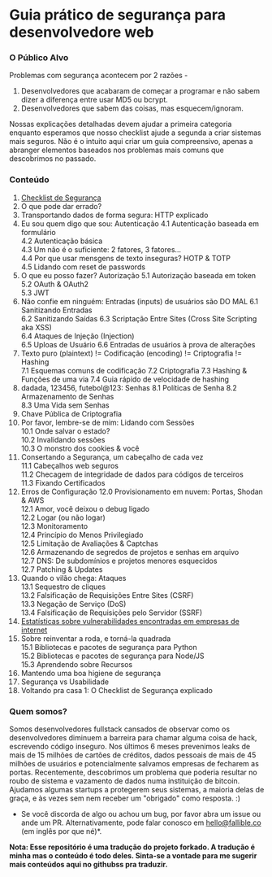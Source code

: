 # Guia prático de segurança para desenvolvedore web

### O Público Alvo

Problemas com segurança acontecem por 2 razões - 

1. Desenvolvedores que acabaram de começar a programar e não sabem dizer a diferença entre usar MD5 ou bcrypt.
2. Desenvolvedores que sabem das coisas, mas esquecem/ignoram.

Nossas explicações detalhadas devem ajudar a primeira categoria enquanto esperamos que nosso checklist ajude a segunda a criar sistemas mais seguros. Não é o intuito aqui criar um guia compreensivo, apenas a abranger elementos baseados nos problemas mais comuns que descobrimos no passado.



### Conteúdo

1. [Checklist de Segurança](security-checklist.md)
2. O que pode dar errado?
3. Transportando dados de forma segura: HTTP explicado
4. Eu sou quem digo que sou: Autenticação 
4.1 Autenticação baseada em formulário	
4.2 Autenticação básica		
4.3 Um não é o suficiente: 2 fatores, 3 fatores... 	
4.4 Por que usar mensgens de texto inseguras? HOTP & TOTP 	
4.5 Lidando com reset de passwords 	
5. O que eu posso fazer? Autorização
5.1 Autorização baseada em token
5.2 OAuth & OAuth2  
5.3 JWT
6. Não confie em ninguém: Entradas (inputs) de usuários são DO MAL
6.1 Sanitizando Entradas  
6.2 Sanitizando Saídas 
6.3 Scriptação Entre Sites (Cross Site Scripting aka XSS)  
6.4 Ataques de Injeção (Injection) 	
6.5 Uploas de Usuário 
6.6 Entradas de usuários à prova de alterações 
7. Texto puro (plaintext) != Codificação (encoding) != Criptografia  != Hashing  
7.1 Esquemas comuns de codificação 
7.2 Criptografia 
7.3 Hashing & Funções de uma via 
7.4 Guia rápido de velocidade de hashing 
8. dadada, 123456, futebol@123: Senhas 
8.1 Políticas de Senha 
8.2 Armazenamento de Senhas  
8.3 Uma Vida sem Senhas 
9. Chave Pública de Criptografia  
10. Por favor, lembre-se de mim: Lidando com Sessões 	
10.1 Onde salvar o estado?   	
10.2 Invalidando sessões   	
10.3 O monstro dos cookies & você 	
11. Consertando a Segurança, um cabeçalho de cada vez  	
11.1 Cabeçalhos web seguros 	
11.2 Checagem de integridade de dados para códigos de terceiros 	
11.3 Fixando Certificados 	
12. Erros de Configuração 
12.0 Provisionamento em nuvem: Portas, Shodan & AWS 	
12.1 Amor, você deixou o debug ligado 	
12.2 Logar (ou não logar) 	
12.3 Monitoramento  	
12.4 Princípio do Menos Privilegiado 	
12.5 Limitação de Avaliações & Captchas  	
12.6 Armazenando de segredos de projetos e senhas em arquivo 	
12.7 DNS: De subdomínios e projetos menores esquecidos  	
12.7 Patching & Updates  	
13. Quando o vilão chega: Ataques 	
13.1 Sequestro de cliques 	
13.2 Falsificação de Requisições Entre Sites (CSRF) 	
13.3 Negação de Serviço (DoS) 	
13.4 Falsificação de Requisições pelo Servidor (SSRF) 	
14. [Estatísticas sobre vulnerabilidades encontradas em empresas de internet](vulnerabilities-stats.md)    
15. Sobre reinventar a roda, e torná-la quadrada 		
15.1 Bibliotecas e pacotes de segurança para Python  	
15.2 Bibliotecas e pacotes de segurança para Node/JS 	
15.3 Aprendendo sobre Recursos 
16. Mantendo uma boa higiene de segurança 
17. Segurança vs Usabilidade 
18. Voltando pra casa 1: O Checklist de Segurança explicado 
 



### Quem somos?

Somos desenvolvedores fullstack cansados de observar como os desenvolvedores diminuem a barreira para chamar alguma coisa de hack, escrevendo código inseguro. Nos últimos 6 meses prevenimos leaks de mais de 15 milhões de cartões de créditos, dados pessoais de mais de 45 milhões de usuários e potencialmente salvamos empresas de fecharem as portas. Recentemente, descobrimos um problema que poderia resultar no roubo de sistema e vazamento de dados numa instituição de bitcoin. Ajudamos algumas startups a protegerem seus sistemas, a maioria delas de graça, e às vezes sem nem receber um "obrigado" como resposta. :)

* Se você discorda de algo ou achou um bug, por favor abra um issue ou ande um PR. Alternativamente, pode falar conosco em hello@fallible.co (em inglês por que né)*.

**Nota: Esse repositório é uma tradução do projeto forkado. A tradução é minha mas o conteúdo é todo deles. Sinta-se a vontade para me sugerir mais conteúdos aqui no githubss pra traduzir.**